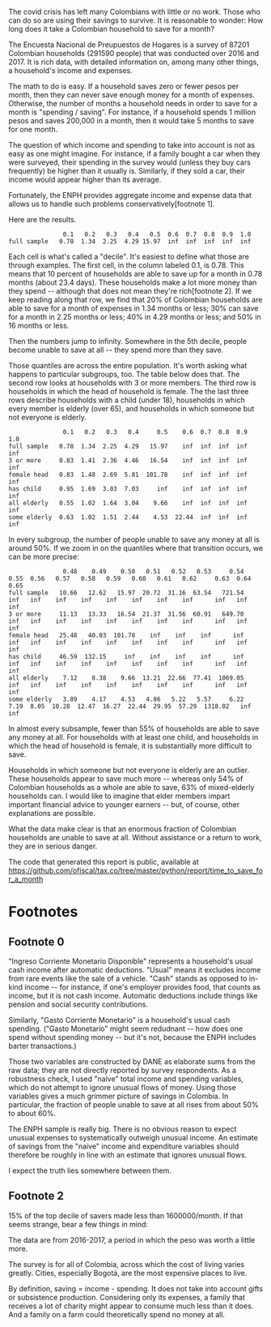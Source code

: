 The covid crisis has left many Colombians with little or no work. Those who can do so are using their savings to survive. It is reasonable to wonder: How long does it take a Colombian household to save for a month?

The Encuesta Nacional de Preupuestos de Hogares is a survey of 87201 Colombian households (291590 people) that was conducted over 2016 and 2017. It is rich data, with detailed information on, among many other things, a household's income and expenses.

The math to do is easy. If a household saves zero or fewer pesos per month, then they can never save enough money for a month of expenses. Otherwise, the number of months a household needs in order to save for a month is "spending / saving". For instance, if a household spends 1 million pesos and saves 200,000 in a month, then it would take 5 months to save for one month.

The question of which income and spending to take into account is not as easy as one might imagine. For instance, if a family bought a car when they were surveyed, their spending in the survey would (unless they buy cars frequently) be higher than it usually is. Similarly, if they sold a car, their income would appear higher than its average.

Fortunately, the ENPH provides aggregate income and expense data that allows us to handle such problems conservatively[footnote 1].

Here are the results.

```
               0.1   0.2   0.3   0.4   0.5  0.6  0.7  0.8  0.9  1.0
full sample   0.78  1.34  2.25  4.29 15.97  inf  inf  inf  inf  inf
```

Each cell is what's called a "decile". It's easiest to define what those are through examples. The first cell, in the column labeled 0.1, is 0.78. This means that 10 percent of households are able to save up for a month in 0.78 months (about 23.4 days). These households make a lot more money than they spend -- although that does not mean they're rich[footnote 2]. If we keep reading along that row, we find that 20% of Colombian households are able to save for a month of expenses in 1.34 months or less; 30% can save for a month in 2.25 months or less; 40% in 4.29 months or less; and 50% in 16 months or less.

Then the numbers jump to infinity. Somewhere in the 5th decile, people become unable to save at all -- they spend more than they save.

Those quantiles are across the entire population. It's worth asking what happens to particular subgroups, too. The table below does that. The second row looks at households with 3 or more members. The third row is households in which the head of household is female. The the last three rows describe households with a child (under 18), households in which every member is elderly (over 65), and households in which someone but not everyone is elderly.

```
               0.1   0.2   0.3   0.4     0.5    0.6  0.7  0.8  0.9  1.0
full sample   0.78  1.34  2.25  4.29   15.97    inf  inf  inf  inf  inf
3 or more     0.83  1.41  2.36  4.46   16.54    inf  inf  inf  inf  inf
female head   0.83  1.48  2.69  5.81  101.78    inf  inf  inf  inf  inf
has child     0.95  1.69  3.03  7.03     inf    inf  inf  inf  inf  inf
all elderly   0.55  1.02  1.64  3.04    9.66    inf  inf  inf  inf  inf
some elderly  0.63  1.02  1.51  2.44    4.53  22.44  inf  inf  inf  inf
```

In every subgroup, the number of people unable to save any money at all is around 50%. If we zoom in on the quantiles where that transition occurs, we can be more precise:

```
               0.48    0.49    0.50   0.51   0.52   0.53     0.54  0.55  0.56   0.57   0.58   0.59   0.60   0.61   0.62     0.63  0.64  0.65
full sample   10.66   12.62   15.97  20.72  31.16  63.54   721.54   inf   inf    inf    inf    inf    inf    inf    inf      inf   inf   inf
3 or more     11.13   13.33   16.54  21.37  31.56  60.91   649.70   inf   inf    inf    inf    inf    inf    inf    inf      inf   inf   inf
female head   25.48   40.03  101.78    inf    inf    inf      inf   inf   inf    inf    inf    inf    inf    inf    inf      inf   inf   inf
has child     46.59  132.15     inf    inf    inf    inf      inf   inf   inf    inf    inf    inf    inf    inf    inf      inf   inf   inf
all elderly    7.12    8.38    9.66  13.21  22.66  77.41  1069.05   inf   inf    inf    inf    inf    inf    inf    inf      inf   inf   inf
some elderly   3.89    4.17    4.53   4.86   5.22   5.57     6.22  7.19  8.05  10.28  12.47  16.27  22.44  29.95  57.29  1318.02   inf   inf
```

In almost every subsample, fewer than 55% of households are able to save any money at all. For households with at least one child, and households in which the head of household is female, it is substantially more difficult to save.

Households in which someone but not everyone is elderly are an outlier. These households appear to save much more -- whereas only 54% of Colombian households as a whole are able to save, 63% of mixed-elderly households can. I would like to imagine that elder members impart important financial advice to younger earners -- but, of course, other explanations are possible.

What the data make clear is that an enormous fraction of Colombian households are unable to save at all. Without assistance or a return to work, they are in serious danger.

The code that generated this report is public, available at
https://github.com/ofiscal/tax.co/tree/master/python/report/time_to_save_for_a_month


# Footnotes

## Footnote 0

"Ingreso Corriente Monetario Disponible" represents a household's usual cash income after automatic deductions. "Usual" means it excludes income from rare events like the sale of a vehicle. "Cash" stands as opposed to in-kind income -- for instance, if one's employer provides food, that counts as income, but it is not cash income. Automatic deductions include things like pension and social security contributions.

Similarly, "Gasto Corriente Monetario" is a household's usual cash spending. ("Gasto Monetario" might seem redudnant -- how does one spend without spending money -- but it's not, because the ENPH includes barter transactions.)

Those two variables are constructed by DANE as elaborate sums from the raw data; they are not directly reported by survey respondents. As a robustness check, I used "naive" total income and spending variables, which do not attempt to ignore unusual flows of money. Using those variables gives a much grimmer picture of savings in Colombia. In particular, the fraction of people unable to save at all rises from about 50% to about 60%.

The ENPH sample is really big. There is no obvious reason to expect unusual expenses to systematically outweigh unusual income. An estimate of savings from the "naive" income and expenditure variables should therefore be roughly in line with an estimate that ignores unusual flows.

I expect the truth lies somewhere between them.

## Footnote 2

15% of the top decile of savers made less than 1600000/month. If that seems strange, bear a few things in mind:

The data are from 2016-2017, a period in which the peso was worth a little more.

The survey is for all of Colombia, across which the cost of living varies greatly. Cities, especially Bogotá, are the most expensive places to live.

By definition, saving = income - spending. It does not take into account gifts or subsistence production. Considering only its expenses, a family that receives a lot of charity might appear to consume much less than it does. And a family on a farm could theoretically spend no money at all.
